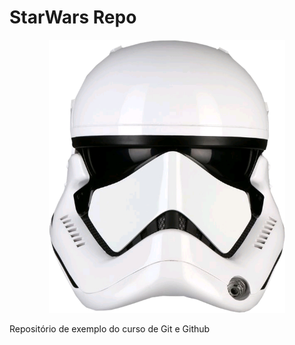 # StarWars Repo

<p align="center">
	<img src="./stormtrooper.png" alt="Stormtrooper First Order" width="75%" height="75%"/>
</p>

Repositório de exemplo do curso de Git e Github
